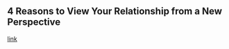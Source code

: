 ## 4 Reasons to View Your Relationship from a New Perspective

[link](https://www.psychologytoday.com/intl/blog/fulfillment-any-age/202101/4-reasons-view-your-relationship-new-perspective)
